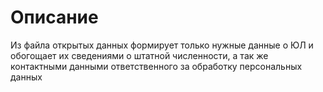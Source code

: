 # Описание
Из файла открытых данных формирует только нужные данные о ЮЛ и обогощает их сведениями о штатной численности, а так же контактными данными ответственного за обработку персональных данных
